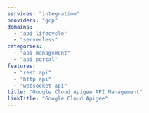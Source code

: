 ```yaml
---
services: "integration"
providers: "gcp"
domains:
  - "api lifecycle"
  - "serverless"
categories:
  - "api management"
  - "api portal"
features:
  - "rest api"
  - "http api"
  - "websocket api"
title: "Google Cloud Apigee API Management"
linkTitle: "Google Cloud Apigee"
---
```

